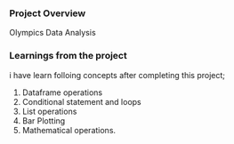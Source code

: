 ### Project Overview

 Olympics Data Analysis 


### Learnings from the project

 i have learn folloing concepts after completing this project;
1. Dataframe operations
2. Conditional statement and loops
3. List operations
4. Bar Plotting
5. Mathematical operations.



